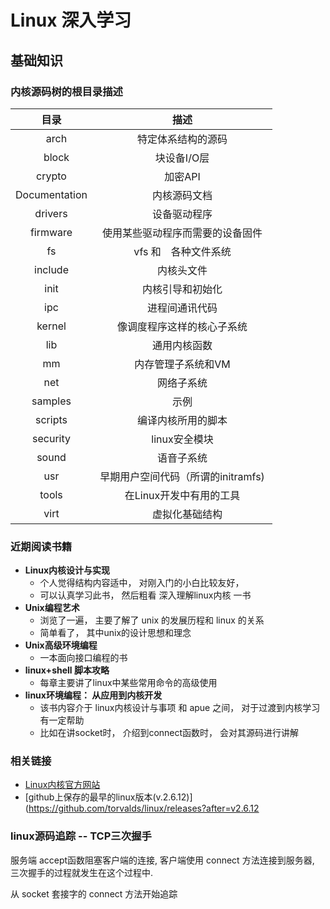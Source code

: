 # Linux 深入学习

## 基础知识





### 内核源码树的根目录描述


| 目录 | 描述 |
|  :---------:  | :------------: |
| 　arch  　　　| 特定体系结构的源码　　　　　　　　|
| 　block 　　　| 块设备I/O层            　　　　|
|   crypto　　　| 加密API               　　　　|
|   Documentation  | 内核源码文档           　|
|   drivers     | 设备驱动程序                   |
|   firmware    |  使用某些驱动程序而需要的设备固件 |
|   fs     　　　|  vfs 和　各种文件系统           |
|  include    　| 内核头文件                     |
|  init     　　|  内核引导和初始化               |
|  ipc     　　|   进程间通讯代码                 |
|  kernel     　|      像调度程序这样的核心子系统  |
|  lib     　　|         通用内核函数             |
|  mm     　　　|         内存管理子系统和VM       |
|  net   　　　　|       网络子系统              　|
|  samples     |      示例                 　　　|
|  scripts     |      编译内核所用的脚本          |
|  security     |     linux安全模块             |
|  sound   　　|  语音子系统   　　　　　　　　　　　|
|  usr  　　　　| 早期用户空间代码（所谓的initramfs)   |
|  tools   　　　| 在Linux开发中有用的工具   　　　|
|  virt   　　　| 　虚拟化基础结构   　　　　　　　　|






### 近期阅读书籍

+ **Linux内核设计与实现**
    - 个人觉得结构内容适中， 对刚入门的小白比较友好， 
    - 可以认真学习此书， 然后粗看 深入理解linux内核 一书 
+ **Unix编程艺术**
    - 浏览了一遍， 主要了解了 unix 的发展历程和 linux 的关系
    - 简单看了， 其中unix的设计思想和理念
+ **Unix高级环境编程**
    - 一本面向接口编程的书
+ **linux+shell 脚本攻略**
    - 每章主要讲了linux中某些常用命令的高级使用
+ **linux环境编程： 从应用到内核开发**
    - 该书内容介于 linux内核设计与事项 和 apue 之间， 对于过渡到内核学习有一定帮助
    - 比如在讲socket时， 介绍到connect函数时， 会对其源码进行讲解






















### 相关链接

+ [Linux内核官方网站](https://www.kernel.org/)
+ [github上保存的最早的linux版本(v.2.6.12)](https://github.com/torvalds/linux/releases?after=v2.6.12


### linux源码追踪 -- TCP三次握手

服务端 accept函数阻塞客户端的连接,
客户端使用 connect 方法连接到服务器, 
三次握手的过程就发生在这个过程中.

从 socket 套接字的 connect 方法开始追踪




